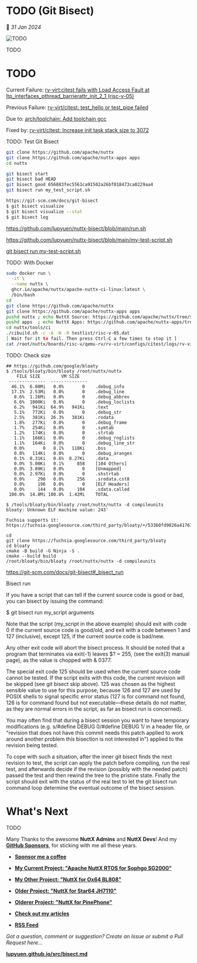 # TODO (Git Bisect)

📝 _31 Jan 2024_

![TODO](https://lupyuen.github.io/images/bisect-title.jpg)

TODO

# TODO


Current Failure: [rv-virt:citest fails with Load Access Fault at ltp_interfaces_pthread_barrierattr_init_2_1 (risc-v-05)](https://github.com/apache/nuttx/issues/15170)

Previous Failure: [rv-virt/citest: test_hello or test_pipe failed](https://github.com/apache/nuttx/issues/14808)

Due to: [arch/toolchain: Add toolchain gcc](https://github.com/apache/nuttx/pull/14779)

Fixed by: [rv-virt/citest: Increase init task stack size to 3072](https://github.com/apache/nuttx/pull/15165)

TODO: Test Git Bisect

```bash
git clone https://github.com/apache/nuttx
git clone https://github.com/apache/nuttx-apps apps
cd nuttx

git bisect start
git bisect bad HEAD
git bisect good 656883fec5561ca91502a26bf018473ca0229aa4
git bisect run my_test_script.sh

https://git-scm.com/docs/git-bisect
$ git bisect visualize
$ git bisect visualize --stat
$ git bisect log
```

https://github.com/lupyuen/nuttx-bisect/blob/main/run.sh

https://github.com/lupyuen/nuttx-bisect/blob/main/my-test-script.sh

[git bisect run my-test-script.sh](https://gist.github.com/lupyuen/e822323378e09ae3c24a41c5f42abfd0)

TODO: With Docker

```bash
sudo docker run \
  -it \
  --name nuttx \
  ghcr.io/apache/nuttx/apache-nuttx-ci-linux:latest \
  /bin/bash
cd
git clone https://github.com/apache/nuttx
git clone https://github.com/apache/nuttx-apps apps
pushd nuttx ; echo NuttX Source: https://github.com/apache/nuttx/tree/$(git rev-parse HEAD) ; popd
pushd apps  ; echo NuttX Apps: https://github.com/apache/nuttx-apps/tree/$(git rev-parse HEAD) ; popd
cd nuttx/tools/ci
./cibuild.sh -c -A -N -R testlist/risc-v-05.dat 
[ Wait for it to fail. Then press Ctrl-C a few times to stop it ]
cat /root/nuttx/boards/risc-v/qemu-rv/rv-virt/configs/citest/logs/rv-virt/qemu/*
```

TODO: Check size

```
## https://github.com/google/bloaty
$ /tools/bloaty/bin/bloaty /root/nuttx/nuttx 
    FILE SIZE        VM SIZE    
 --------------  -------------- 
  46.1%  6.80Mi   0.0%       0    .debug_info
  17.1%  2.53Mi   0.0%       0    .debug_line
   8.6%  1.26Mi   0.0%       0    .debug_abbrev
   6.6%  1000Ki   0.0%       0    .debug_loclists
   6.2%   941Ki  64.9%   941Ki    .text
   5.1%   772Ki   0.0%       0    .debug_str
   2.5%   381Ki  26.3%   381Ki    .rodata
   1.8%   277Ki   0.0%       0    .debug_frame
   1.7%   254Ki   0.0%       0    .symtab
   1.2%   174Ki   0.0%       0    .strtab
   1.1%   166Ki   0.0%       0    .debug_rnglists
   1.1%   164Ki   0.0%       0    .debug_line_str
   0.0%       0   8.1%   118Ki    .bss
   0.8%   114Ki   0.0%       0    .debug_aranges
   0.1%  8.31Ki   0.6%  8.27Ki    .data
   0.0%  5.00Ki   0.1%     858    [104 Others]
   0.0%  3.89Ki   0.0%       0    [Unmapped]
   0.0%  2.97Ki   0.0%       0    .shstrtab
   0.0%     296   0.0%     256    .srodata.cst8
   0.0%     196   0.0%       0    [ELF Headers]
   0.0%     144   0.0%     104    .sdata.called
 100.0%  14.8Mi 100.0%  1.42Mi    TOTAL

$ /tools/bloaty/bin/bloaty /root/nuttx/nuttx -d compileunits
bloaty: Unknown ELF machine value: 243'

Fuchsia supports it:
https://fuchsia.googlesource.com/third_party/bloaty/+/53360fd9826a417671a92386306745bfd5755f21%5E1..53360fd9826a417671a92386306745bfd5755f21/

cd
git clone https://fuchsia.googlesource.com/third_party/bloaty
cd bloaty
cmake -B build -G Ninja -S .
cmake --build build
/root/bloaty/bin/bloaty /root/nuttx/nuttx -d compileunits
```

https://git-scm.com/docs/git-bisect#_bisect_run

Bisect run

If you have a script that can tell if the current source code is good or bad, you can bisect by issuing the command:

$ git bisect run my_script arguments

Note that the script (my_script in the above example) should exit with code 0 if the current source code is good/old, and exit with a code between 1 and 127 (inclusive), except 125, if the current source code is bad/new.

Any other exit code will abort the bisect process. It should be noted that a program that terminates via exit(-1) leaves $? = 255, (see the exit(3) manual page), as the value is chopped with & 0377.

The special exit code 125 should be used when the current source code cannot be tested. If the script exits with this code, the current revision will be skipped (see git bisect skip above). 125 was chosen as the highest sensible value to use for this purpose, because 126 and 127 are used by POSIX shells to signal specific error status (127 is for command not found, 126 is for command found but not executable—​these details do not matter, as they are normal errors in the script, as far as bisect run is concerned).

You may often find that during a bisect session you want to have temporary modifications (e.g. s/#define DEBUG 0/#define DEBUG 1/ in a header file, or "revision that does not have this commit needs this patch applied to work around another problem this bisection is not interested in") applied to the revision being tested.

To cope with such a situation, after the inner git bisect finds the next revision to test, the script can apply the patch before compiling, run the real test, and afterwards decide if the revision (possibly with the needed patch) passed the test and then rewind the tree to the pristine state. Finally the script should exit with the status of the real test to let the git bisect run command loop determine the eventual outcome of the bisect session.

# What's Next

TODO

Many Thanks to the awesome __NuttX Admins__ and __NuttX Devs__! And my [__GitHub Sponsors__](https://github.com/sponsors/lupyuen), for sticking with me all these years.

-   [__Sponsor me a coffee__](https://github.com/sponsors/lupyuen)

-   [__My Current Project: "Apache NuttX RTOS for Sophgo SG2000"__](https://github.com/lupyuen/nuttx-sg2000)

-   [__My Other Project: "NuttX for Ox64 BL808"__](https://github.com/lupyuen/nuttx-ox64)

-   [__Older Project: "NuttX for Star64 JH7110"__](https://github.com/lupyuen/nuttx-star64)

-   [__Olderer Project: "NuttX for PinePhone"__](https://github.com/lupyuen/pinephone-nuttx)

-   [__Check out my articles__](https://lupyuen.github.io)

-   [__RSS Feed__](https://lupyuen.github.io/rss.xml)

_Got a question, comment or suggestion? Create an Issue or submit a Pull Request here..._

[__lupyuen.github.io/src/bisect.md__](https://github.com/lupyuen/lupyuen.github.io/blob/master/src/bisect.md)
